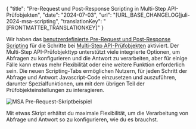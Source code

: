 {
  "title": "Pre-Request und Post-Response Scripting in Multi-Step API-Prüfobjekten",
  "date": "2024-07-03",
  "url": "[URL_BASE_CHANGELOG]juli-2024-msa-scripting",
  "translationKey": "[FRONTMATTER_TRANSLATIONKEY]"
}

Wir haben das [benutzerdefinierte Pre-Request und Post-Response Scripting]([LINK_URL_1]) für die Schritte bei [Multi-Step API-Prüfobjekten]([LINK_URL_2]) aktiviert. Der Multi-Step API-Prüfobjekttyp unterstützt viele integrierte Optionen, um Abfragen zu konfigurieren und die Antwort zu verarbeiten, aber für einige Fälle kann etwas mehr Flexibilität oder eine weitere Funktion erforderlich sein. Die neuen Scripting-Tabs ermöglichen Nutzern, für jeden Schritt der Abfrage und Antwort Javascript-Code einzusetzen und auszuführen, darunter Spezialfunktionen, um mit dem übrigen Teil der Prüfobjekteinstellungen zu interagieren.

![MSA Pre-Request-Skriptbeispiel]([LINK_URL_3])

Mit etwas Skript erhältst du maximale Flexibilität, um die Verarbeitung von Abfrage und Antwort so zu konfigurieren, wie du es brauchst.
